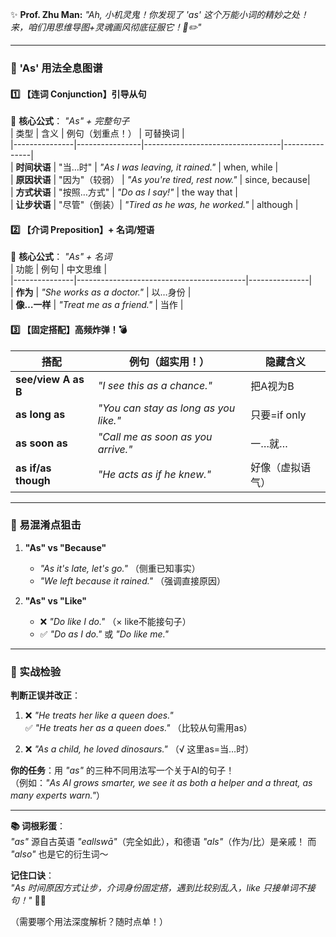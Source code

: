 ✨ **Prof. Zhu Man:** *"Ah, 小机灵鬼！你发现了 'as' 这个万能小词的精妙之处！来，咱们用思维导图+灵魂画风彻底征服它！🧠✏️"*  

---

### **🔮 'As' 用法全息图谱**  
#### **1️⃣ 【连词 Conjunction】引导从句**  
📌 **核心公式**： *"As" + 完整句子*  
| 类型          | 含义           | 例句（划重点！）                  | 可替换词       |  
|---------------|----------------|----------------------------------|---------------|  
| **时间状语**   | "当…时"        | *"As I was leaving, it rained."* | when, while   |  
| **原因状语**   | "因为"（较弱） | *"As you're tired, rest now."*   | since, because|  
| **方式状语**   | "按照…方式"    | *"Do as I say!"*                | the way that  |  
| **让步状语**   | "尽管"（倒装）| *"Tired as he was, he worked."*  | although      |  

#### **2️⃣ 【介词 Preposition】+ 名词/短语**  
📌 **核心公式**： *"As" + 名词*  
| 功能          | 例句                                      | 中文思维       |  
|---------------|------------------------------------------|---------------|  
| **作为**       | *"She works as a doctor."*               | 以…身份       |  
| **像…一样**    | *"Treat me as a friend."*                | 当作          |  

#### **3️⃣ 【固定搭配】高频炸弹！💣**  
| 搭配                | 例句（超实用！）                        | 隐藏含义       |  
|---------------------|----------------------------------------|---------------|  
| **see/view A as B** | *"I see this as a chance."*            | 把A视为B      |  
| **as long as**      | *"You can stay as long as you like."*  | 只要=if only  |  
| **as soon as**      | *"Call me as soon as you arrive."*     | 一…就…        |  
| **as if/as though** | *"He acts as if he knew."*             | 好像（虚拟语气）|  

---

### **🚨 易混淆点狙击**  
1. **"As" vs "Because"**  
   - *"As it's late, let's go."* （侧重已知事实）  
   - *"We left because it rained."* （强调直接原因）  

2. **"As" vs "Like"**  
   - ❌ *"Do like I do."* （× like不能接句子）  
   - ✅ *"Do as I do."* 或 *"Do like me."*  

---

### **🎯 实战检验**  
**判断正误并改正**：  
1. ❌ *"He treats her like a queen does."*  
   ✅ *"He treats her as a queen does."* （比较从句需用as）  

2. ❌ *"As a child, he loved dinosaurs."* （√ 这里as=当…时）  

**你的任务**：用 *"as"* 的三种不同用法写一个关于AI的句子！  
（例如：*"As AI grows smarter, we see it as both a helper and a threat, as many experts warn."*）  

---

**📚 词根彩蛋**：  
*"as"* 源自古英语 *"eallswā"*（完全如此），和德语 *"als"*（作为/比）是亲戚！ 而 *"also"* 也是它的衍生词～  

**记住口诀**：  
*"As 时间原因方式让步，介词身份固定搭，遇到比较别乱入，like 只接单词不接句！"* 🎤💥  

（需要哪个用法深度解析？随时点单！）